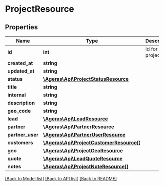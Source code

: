 # ProjectResource

## Properties
Name | Type | Description | Notes
------------ | ------------- | ------------- | -------------
**id** | **int** | Id for the project. | [optional] 
**created_at** | **string** |  | [optional] 
**updated_at** | **string** |  | [optional] 
**status** | [**\Ageras\Api\ProjectStatusResource**](ProjectStatusResource.md) |  | [optional] 
**title** | **string** |  | [optional] 
**internal** | **string** |  | [optional] 
**description** | **string** |  | [optional] 
**geo_code** | **string** |  | [optional] 
**lead** | [**\Ageras\Api\LeadResource**](LeadResource.md) |  | [optional] 
**partner** | [**\Ageras\Api\PartnerResource**](PartnerResource.md) |  | [optional] 
**partner_user** | [**\Ageras\Api\PartnerUserResource**](PartnerUserResource.md) |  | [optional] 
**customers** | [**\Ageras\Api\ProjectCustomerResource[]**](ProjectCustomerResource.md) |  | [optional] 
**geo** | [**\Ageras\Api\ProjectGeoResource**](ProjectGeoResource.md) |  | [optional] 
**quote** | [**\Ageras\Api\LeadQuoteResource**](LeadQuoteResource.md) |  | [optional] 
**notes** | [**\Ageras\Api\ProjectNoteResource[]**](ProjectNoteResource.md) |  | [optional] 

[[Back to Model list]](../README.md#documentation-for-models) [[Back to API list]](../README.md#documentation-for-api-endpoints) [[Back to README]](../README.md)


